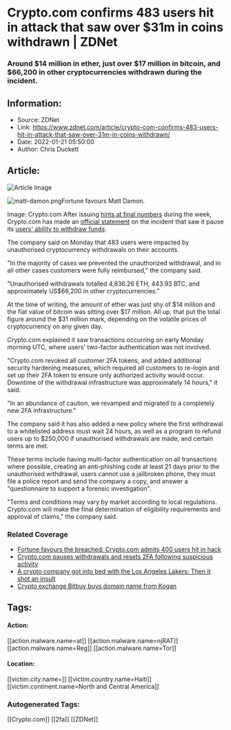 # Crypto.com confirms 483 users hit in attack that saw over $31m in coins withdrawn | ZDNet
### Around $14 million in ether, just over $17 million in bitcoin, and $66,200 in other cryptocurrencies withdrawn during the incident.

## Information:
+ Source: ZDNet
+ Link: https://www.zdnet.com/article/crypto-com-confirms-483-users-hit-in-attack-that-saw-over-31m-in-coins-withdrawn/
+ Date: 2022-01-21 05:50:00
+ Author: Chris Duckett


## Article:
![Article Image](https://www.zdnet.com/a/img/resize/78bf8a6490c6aea8ad705c4f346c126843e512d6/2022/01/21/6b2b94e5-6f85-4d78-a66c-0d52651d1728/matt-damon.png?width=770&height=578&fit=crop&auto=webp)

![matt-damon.png](https://www.zdnet.com/a/img/resize/816340e39db53239f85eef0ed59986b2fc502e1a/2022/01/21/6b2b94e5-6f85-4d78-a66c-0d52651d1728/matt-damon.png?width=1200&fit=bounds&auto=webp)Fortune favours Matt Damon.


 Image: Crypto.com
 After issuing [hints at final numbers](https://www.zdnet.com/article/fortune-favours-the-breached-crypto-com-admits-400-users-hit-in-hack/) during the week, Crypto.com has made an [official statement](https://crypto.com/product-news/crypto-com-security-report-next-steps) on the incident that saw it pause its [users' ability to withdraw funds](https://www.zdnet.com/article/crypto-com-pauses-withdrawals-and-resets-2fa-following-suspicious-activity/). 

The company said on Monday that 483 users were impacted by unauthorised cryptocurrency withdrawals on their accounts. 

"In the majority of cases we prevented the unauthorized withdrawal, and in all other cases customers were fully reimbursed," the company said. 

"Unauthorised withdrawals totalled 4,836.26 ETH, 443.93 BTC, and approximately US$66,200 in other cryptocurrencies." 

At the time of writing, the amount of ether was just shy of $14 million and the fiat value of bitcoin was sitting over $17 million. All up, that put the total figure around the $31 million mark, depending on the volatile prices of cryptocurrency on any given day. 

Crypto.com explained it saw transactions occurring on early Monday morning UTC, where users' two-factor authentication was not involved. 

"Crypto.com revoked all customer 2FA tokens, and added additional security hardening measures, which required all customers to re-login and set up their 2FA token to ensure only authorized activity would occur. Downtime of the withdrawal infrastructure was approximately 14 hours," it said. 






"In an abundance of caution, we revamped and migrated to a completely new 2FA infrastructure." 

The company said it has also added a new policy where the first withdrawal to a whitelisted address must wait 24 hours, as well as a program to refund users up to $250,000 if unauthorised withdrawals are made, and certain terms are met. 

These terms include having multi-factor authentication on all transactions where possible, creating an anti-phishing code at least 21 days prior to the unauthorised withdrawal, users cannot use a jailbroken phone, they must file a police report and send the company a copy, and answer a "questionnaire to support a forensic investigation". 

"Terms and conditions may vary by market according to local regulations. Crypto.com will make the final determination of eligibility requirements and approval of claims," the company said. 

###  Related Coverage

* [Fortune favours the breached: Crypto.com admits 400 users hit in hack](https://www.zdnet.com/article/fortune-favours-the-breached-crypto-com-admits-400-users-hit-in-hack/)
* [Crypto.com pauses withdrawals and resets 2FA following suspicious activity](https://www.zdnet.com/article/crypto-com-pauses-withdrawals-and-resets-2fa-following-suspicious-activity/)
* [A crypto company got into bed with the Los Angeles Lakers: Then it shot an insult](https://www.zdnet.com/article/a-crypto-company-got-into-bed-with-the-los-angeles-lakers-then-it-shot-an-insult/)
* [Crypto exchange Bitbuy buys domain name from Kogan](https://www.zdnet.com/article/crypto-exchange-bitbuy-buys-domain-name-from-kogan/)





## Tags:

#### Action:
[[action.malware.name=at]] [[action.malware.name=njRAT]] [[action.malware.name=Reg]] [[action.malware.name=Tor]]

#### Location:
[[victim.city.name=]] [[victim.country.name=Haiti]] [[victim.continent.name=North and Central America]]

### Autogenerated Tags:
[[Crypto.com]] [[2fa]] [[ZDNet]]

